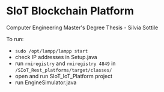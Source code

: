 # SIoT Blockchain Platform
Computer Engineering Master's Degree Thesis - Silvia Sottile

To run:
* `sudo /opt/lampp/lampp start`
* check IP addresses in Setup.java
* run `rmiregistry` and `rmiregistry 4849` in `/SIoT_Rest_platforms/target/classes/`
* open and run SIoT_IoT_Platform project
* run EngineSimulator.java

